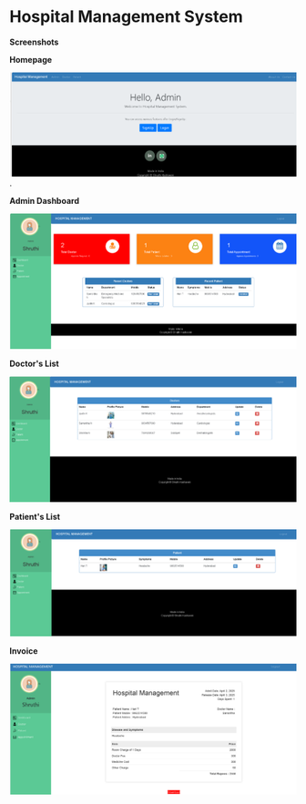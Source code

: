 # Hospital Management System

**Screenshots**

**Homepage**

![Homepage](static/screenshots/Homepage.png).


**Admin Dashboard**

![AdminDashboard](static/screenshots/admin-dashboard.png)

**Doctor's List**

![Doctor's List](static/screenshots/Doctors-List.png)

**Patient's List**

![Patient's List](static/screenshots/patient-list.png)

**Invoice**

![Invoice](static/screenshots/Invoice.png)
